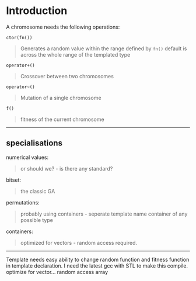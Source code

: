 # Introduction #
A chromosome needs the following operations:

`ctor(fn())`
> Generates a random value within the range defined by `fn()`
> default is across the whole range of the templated type

`operator+()`
> Crossover between two chromosomes

`operator~()`
> Mutation of a single chromosome

`f()`
> fitness of the current chromosome


---


## specialisations ##

numerical values:
> or should we? - is there any standard?

bitset:
> the classic GA

permutations:
> probably using containers - seperate template name
> container of any possible type

containers:
> optimized for vectors - random access required.


---


Template needs easy ability to change random function and fitness function
in template declaration. I need the latest gcc with STL to make this
compile.
optimize for vector... random access array